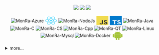 <!--Hello
<h2><img src="https://emojis.slackmojis.com/emojis/images/1531849430/4246/blob-sunglasses.gif?1531849430" width="30"/> Hi 👋 , I'm MonRá! <img src="https://media.giphy.com/media/12oufCB0MyZ1Go/giphy.gif" width="50"></h2>
-->

<div>
  </p>
  <div align="center">
   <a href="https://www.facebook.com/ramon.chaib" target="_blank"><img src="https://img.shields.io/badge/-Facebook-%230077B5?style=for-the-badge&logo=facebook&logoColor=white" target="_blank"></a> 
  <a href="https://www.instagram.com/monrapps/" target="_blank"><img src="https://img.shields.io/badge/-Instagram-%23E4405F?style=for-the-badge&logo=instagram&logoColor=white" target="_blank"></a>
  <a href="https://www.linkedin.com/in/ramon-chaib-27007635/" target="_blank"><img src="https://img.shields.io/badge/-LinkedIn-%230077B5?style=for-the-badge&logo=linkedin&logoColor=white" target="_blank"></a>   
</div>
  
 <div style="display: inline_block" align="center"><br>
  <img align="center" alt="MonRa-Azure" height="30" width="40" src="https://cdn.jsdelivr.net/gh/devicons/devicon/icons/azure/azure-original.svg">
  <img align="center" alt="MonRa-React" height="30" width="40" src="https://raw.githubusercontent.com/devicons/devicon/master/icons/react/react-original.svg">
  <img align="center" alt="MonRa-NodeJs" height="30" width="40" src="https://cdn.jsdelivr.net/gh/devicons/devicon/icons/nodejs/nodejs-original.svg">
  <img align="center" alt="MonRa-Js" height="30" width="40" src="https://raw.githubusercontent.com/devicons/devicon/master/icons/javascript/javascript-original.svg">     <img align="center" alt="MonRa-Ts" height="30" width="40" src="https://raw.githubusercontent.com/devicons/devicon/master/icons/typescript/typescript-original.svg">
  <img align="center" alt="MonRa-Java" height="30" width="40" src="https://cdn.jsdelivr.net/gh/devicons/devicon/icons/java/java-original.svg">
  <img align="center" alt="MonRa-C" height="30" width="40" src="https://cdn.jsdelivr.net/gh/devicons/devicon/icons/c/c-original.svg">
  <img align="center" alt="MonRa-CS" height="30" width="40" src="https://cdn.jsdelivr.net/gh/devicons/devicon/icons/csharp/csharp-original.svg">
  <img align="center" alt="MonRa-Cpp" height="30" width="40" src="https://cdn.jsdelivr.net/gh/devicons/devicon/icons/cplusplus/cplusplus-original.svg">
  <img align="center" alt="MonRa-QT" height="30" width="40" src="https://cdn.jsdelivr.net/gh/devicons/devicon/icons/qt/qt-original.svg">
  <img align="center" alt="MonRa-Linux" height="30" width="40" src="https://cdn.jsdelivr.net/gh/devicons/devicon/icons/linux/linux-original.svg">
  <img align="center" alt="MonRa-Mysql" height="30" width="40" src="https://cdn.jsdelivr.net/gh/devicons/devicon/icons/mysql/mysql-original.svg">
  <img align="center" alt="MonRa-Docker" height="30" width="40" src="https://cdn.jsdelivr.net/gh/devicons/devicon/icons/docker/docker-original.svg">  
  <img align="center" alt="MonRa-Android" height="30" width="40" src="https://github.com/devicons/devicon/blob/master/icons/android/android-original.svg">
  
</div>
</a>

</br>
<!--
[![github activity graph](https://activity-graph.herokuapp.com/graph?username=monrapps&theme=chartreuse-dark)](https://github.com/monrapps/)
-->
<div>
<details>
      <summary>more...</summary>
      
<!--
### <img src="https://media.giphy.com/media/VgCDAzcKvsR6OM0uWg/giphy.gif" width="50"> A little more about me...  

```javascript
const monra = {
    pronouns: "He" | "Him",
    code: ["any"],
    askMeAbout: ["any"],
    technologies: {
        backEnd: {
            js: ["any"],
        },
        mobileApp: {
            native: ["Android Development"]
        },
        devOps: ["AWS", "Docker🐳", "Route53", "Nginx"],
        databases: ["mongo", "MySql", "sqlite"],
        misc: ["Firebase", "Socket.IO", "selenium", "open-cv", "php", "SuiteApp"]
    },
    architecture: ["Serverless Architecture", "Progressive web applications", "Single page applications"],
    currentFocus: "Building Robots to ease opertations",
    funFact: "There are two ways to write error-free programs; only the third one works"
};
```
-->

---
<!--START_SECTION:waka-->
![Code Time](http://img.shields.io/badge/Code%20Time-1%2C013%20hrs%2056%20mins-blue)

![Profile Views](http://img.shields.io/badge/Profile%20Views-1-blue)

![Lines of code](https://img.shields.io/badge/From%20Hello%20World%20I%27ve%20Written-3.1%20million%20lines%20of%20code-blue)

**🐱 My GitHub Data** 

> 📦 47.0 kB Used in GitHub's Storage 
 > 
> 🏆 2,600 Contributions in the Year 2024
 > 
> 🚫 Not Opted to Hire
 > 
> 📜 24 Public Repositories 
 > 
> 🔑 19 Private Repositories 
 > 
**I'm an Early 🐤** 

```text
🌞 Morning                8375 commits        █████████░░░░░░░░░░░░░░░░   35.07 % 
🌆 Daytime                10994 commits       ████████████░░░░░░░░░░░░░   46.03 % 
🌃 Evening                3731 commits        ████░░░░░░░░░░░░░░░░░░░░░   15.62 % 
🌙 Night                  783 commits         █░░░░░░░░░░░░░░░░░░░░░░░░   03.28 % 
```
📅 **I'm Most Productive on Thursday** 

```text
Monday                   4426 commits        █████░░░░░░░░░░░░░░░░░░░░   18.53 % 
Tuesday                  4425 commits        █████░░░░░░░░░░░░░░░░░░░░   18.53 % 
Wednesday                4554 commits        █████░░░░░░░░░░░░░░░░░░░░   19.07 % 
Thursday                 5064 commits        █████░░░░░░░░░░░░░░░░░░░░   21.20 % 
Friday                   3199 commits        ███░░░░░░░░░░░░░░░░░░░░░░   13.39 % 
Saturday                 1281 commits        █░░░░░░░░░░░░░░░░░░░░░░░░   05.36 % 
Sunday                   934 commits         █░░░░░░░░░░░░░░░░░░░░░░░░   03.91 % 
```


📊 **This Week I Spent My Time On** 

```text
🕑︎ Time Zone: America/Sao_Paulo

💬 Programming Languages: 
C++                      10 hrs 40 mins      ███████████████░░░░░░░░░░   60.34 % 
Python                   2 hrs 18 mins       ███░░░░░░░░░░░░░░░░░░░░░░   12.99 % 
C                        1 hr 14 mins        ██░░░░░░░░░░░░░░░░░░░░░░░   07.03 % 
Bash                     51 mins             █░░░░░░░░░░░░░░░░░░░░░░░░   04.87 % 
Markdown                 45 mins             █░░░░░░░░░░░░░░░░░░░░░░░░   04.27 % 

🔥 Editors: 
VS Code                  17 hrs 42 mins      █████████████████████████   100.00 % 

🐱‍💻 Projects: 
fw_tal_platformio        13 hrs 13 mins      ███████████████████░░░░░░   74.73 % 
fakommit                 3 hrs 11 mins       █████░░░░░░░░░░░░░░░░░░░░   18.03 % 
Markdown                 1 hr 2 mins         █░░░░░░░░░░░░░░░░░░░░░░░░   05.90 % 
Unknown Project          14 mins             ░░░░░░░░░░░░░░░░░░░░░░░░░   01.33 % 
repo                     0 secs              ░░░░░░░░░░░░░░░░░░░░░░░░░   00.01 % 

💻 Operating System: 
Windows                  14 hrs 32 mins      █████████████████████░░░░   82.14 % 
WSL                      3 hrs 9 mins        ████░░░░░░░░░░░░░░░░░░░░░   17.86 % 
```

**I Mostly Code in C** 

```text
C                        14 repos            █████░░░░░░░░░░░░░░░░░░░░   20.59 % 
JavaScript               7 repos             ███░░░░░░░░░░░░░░░░░░░░░░   10.29 % 
TypeScript               6 repos             ██░░░░░░░░░░░░░░░░░░░░░░░   08.82 % 
HTML                     5 repos             ██░░░░░░░░░░░░░░░░░░░░░░░   07.35 % 
Python                   4 repos             █░░░░░░░░░░░░░░░░░░░░░░░░   05.88 % 
```



**Timeline**

![Lines of Code chart](https://raw.githubusercontent.com/monrapps/monrapps/master/assets/bar_graph.png)


 Last Updated on 25/12/2024 05:06:52 UTC
<!--END_SECTION:waka-->
